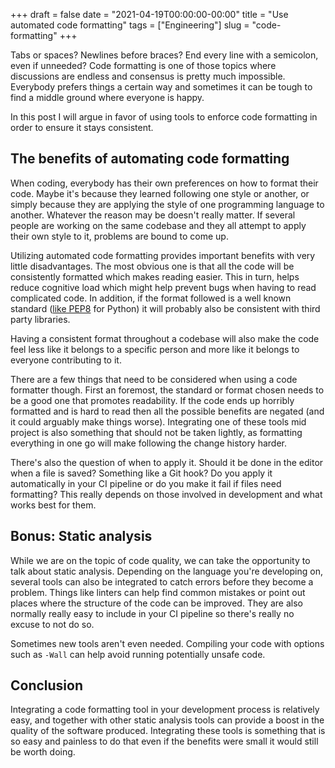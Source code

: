 +++
draft = false
date = "2021-04-19T00:00:00-00:00"
title = "Use automated code formatting"
tags = ["Engineering"]
slug = "code-formatting"
+++

Tabs or spaces? Newlines before braces? End every line with a semicolon, even
if unneeded? Code formatting is one of those topics where discussions are
endless and consensus is pretty much impossible. Everybody prefers things a
certain way and sometimes it can be tough to find a middle ground where
everyone is happy.

In this post I will argue in favor of using tools to enforce code formatting in
order to ensure it stays consistent.

<!--more-->

## The benefits of automating code formatting

When coding, everybody has their own preferences on how to format their code.
Maybe it's because they learned following one style or another, or simply
because they are applying the style of one programming language to another.
Whatever the reason may be doesn't really matter. If several people are working
on the same codebase and they all attempt to apply their own style to it,
problems are bound to come up.

Utilizing automated code formatting provides important benefits with very
little disadvantages. The most obvious one is that all the code will be
consistently formatted which makes reading easier. This in turn, helps reduce
cognitive load which might help prevent bugs when having to read complicated
code. In addition, if the format followed is a well known standard
([like PEP8](https://www.python.org/dev/peps/pep-0008/) for Python) it will
probably also be consistent with third party libraries.

Having a consistent format throughout a codebase will also make the code feel
less like it belongs to a specific person and more like it belongs to everyone
contributing to it.

There are a few things that need to be considered when using a code formatter
though. First an foremost, the standard or format chosen needs to be a good one
that promotes readability. If the code ends up horribly formatted and is hard
to read then all the possible benefits are negated (and it could arguably make
things worse). Integrating one of these tools mid project is also something
that should not be taken lightly, as formatting everything in one go will make
following the change history harder.

There's also the question of when to apply it. Should it be done in the editor
when a file is saved? Something like a Git hook? Do you apply it automatically
in your CI pipeline or do you make it fail if files need formatting? This
really depends on those involved in development and what works best for them.


## Bonus: Static analysis

While we are on the topic of code quality, we can take the opportunity to talk
about static analysis. Depending on the language you're developing on, several
tools can also be integrated to catch errors before they become a problem.
Things like linters can help find common mistakes or point out places where the
structure of the code can be improved. They are also normally really easy to
include in your CI pipeline so there's really no excuse to not do so.

Sometimes new tools aren't even needed. Compiling your code with options such
as `-Wall` can help avoid running potentially unsafe code.


## Conclusion

Integrating a code formatting tool in your development process is relatively
easy, and together with other static analysis tools can provide a boost in the
quality of the software produced. Integrating these tools is something that is
so easy and painless to do that even if the benefits were small it would still
be worth doing.
